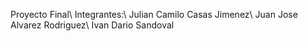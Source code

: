 Proyecto Final\\
Integrantes:\\
Julian Camilo Casas Jimenez\\
Juan Jose Alvarez Rodriguez\\
Ivan Dario Sandoval
